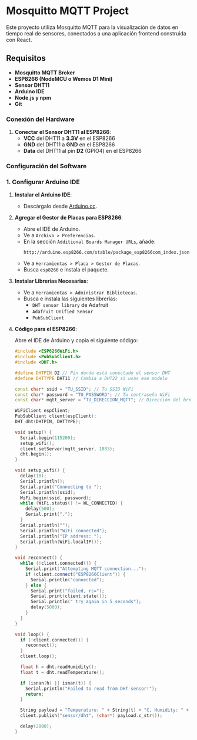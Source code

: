 # Mosquitto MQTT Project

Este proyecto utiliza Mosquitto MQTT para la visualización de datos en tiempo real de sensores, conectados a una aplicación frontend construida con React.

## Requisitos

- **Mosquitto MQTT Broker**
- **ESP8266 (NodeMCU o Wemos D1 Mini)**
- **Sensor DHT11**
- **Arduino IDE**
- **Node.js y npm**
- **Git**

### Conexión del Hardware

1. **Conectar el Sensor DHT11 al ESP8266**:
   - **VCC** del DHT11 a **3.3V** en el ESP8266
   - **GND** del DHT11 a **GND** en el ESP8266
   - **Data** del DHT11 al pin **D2** (GPIO4) en el ESP8266

### Configuración del Software

### 1. Configurar Arduino IDE

1. **Instalar el Arduino IDE**:
   - Descárgalo desde [Arduino.cc](https://www.arduino.cc/en/Main/Software).

2. **Agregar el Gestor de Placas para ESP8266**:
   - Abre el IDE de Arduino.
   - Ve a `Archivo > Preferencias`.
   - En la sección `Additional Boards Manager URLs`, añade:
     ```
     http://arduino.esp8266.com/stable/package_esp8266com_index.json
     ```
   - Ve a `Herramientas > Placa > Gestor de Placas`.
   - Busca `esp8266` e instala el paquete.

3. **Instalar Librerías Necesarias**:
   - Ve a `Herramientas > Administrar Bibliotecas`.
   - Busca e instala las siguientes librerías:
     - `DHT sensor library` de Adafruit
     - `Adafruit Unified Sensor`
     - `PubSubClient`

4. **Código para el ESP8266**:

   Abre el IDE de Arduino y copia el siguiente código:

   ```cpp
   #include <ESP8266WiFi.h>
   #include <PubSubClient.h>
   #include <DHT.h>

   #define DHTPIN D2 // Pin donde está conectado el sensor DHT
   #define DHTTYPE DHT11 // Cambia a DHT22 si usas ese modelo

   const char* ssid = "TU_SSID"; // Tu SSID WiFi
   const char* password = "TU_PASSWORD"; // Tu contraseña WiFi
   const char* mqtt_server = "TU_DIRECCION_MQTT"; // Dirección del broker MQTT

   WiFiClient espClient;
   PubSubClient client(espClient);
   DHT dht(DHTPIN, DHTTYPE);

   void setup() {
     Serial.begin(115200);
     setup_wifi();
     client.setServer(mqtt_server, 1883);
     dht.begin();
   }

   void setup_wifi() {
     delay(10);
     Serial.println();
     Serial.print("Connecting to ");
     Serial.println(ssid);
     WiFi.begin(ssid, password);
     while (WiFi.status() != WL_CONNECTED) {
       delay(500);
       Serial.print(".");
     }
     Serial.println("");
     Serial.println("WiFi connected");
     Serial.println("IP address: ");
     Serial.println(WiFi.localIP());
   }

   void reconnect() {
     while (!client.connected()) {
       Serial.print("Attempting MQTT connection...");
       if (client.connect("ESP8266Client")) {
         Serial.println("connected");
       } else {
         Serial.print("failed, rc=");
         Serial.print(client.state());
         Serial.println(" try again in 5 seconds");
         delay(5000);
       }
     }
   }

   void loop() {
     if (!client.connected()) {
       reconnect();
     }
     client.loop();

     float h = dht.readHumidity();
     float t = dht.readTemperature();

     if (isnan(h) || isnan(t)) {
       Serial.println("Failed to read from DHT sensor!");
       return;
     }

     String payload = "Temperature: " + String(t) + "C, Humidity: " + String(h) + "%";
     client.publish("sensor/dht", (char*) payload.c_str());

     delay(2000);
   }
